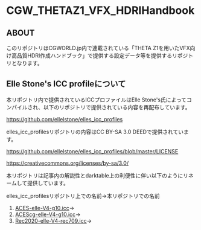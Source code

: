 # CGW_THETAZ1_VFX_HDRIHandbook

## ABOUT

このリポジトリはCGWORLD.jp内で連載されている「THETA Z1を用いたVFX向け高品質HDRI作成ハンドブック」で提供する設定データ等を提供するリポジトリとなります。



## Elle Stone's ICC profileについて

本リポジトリ内で提供されているICCプロファイルはElle Stone's氏によってコンパイルされ、以下のリポジトリで提供されている内容を再配布しています。

https://github.com/ellelstone/elles_icc_profiles

elles_icc_profilesリポジトリの内容はCC BY-SA 3.0 DEEDで提供されています。

https://github.com/ellelstone/elles_icc_profiles/blob/master/LICENSE

https://creativecommons.org/licenses/by-sa/3.0/



本リポジトリは記事内の解説性とdarktable上の利便性に伴い以下のようにリネームして提供しています。

elles_icc_profilesリポジトリ上での名前→本リポジトリでの名前

1. [ACES-elle-V4-g10.icc](https://github.com/ellelstone/elles_icc_profiles/blob/master/profiles/ACES-elle-V4-g10.icc)→
2. [ACEScg-elle-V4-g10.icc](https://github.com/ellelstone/elles_icc_profiles/blob/master/profiles/ACEScg-elle-V4-g10.icc)→
3. [Rec2020-elle-V4-rec709.icc](https://github.com/ellelstone/elles_icc_profiles/blob/master/profiles/Rec2020-elle-V4-rec709.icc)→

